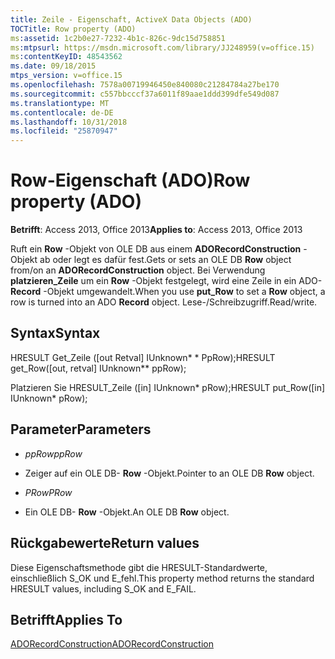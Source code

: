 ```yaml
---
title: Zeile - Eigenschaft, ActiveX Data Objects (ADO)
TOCTitle: Row property (ADO)
ms:assetid: 1c2b0e27-7232-4b1c-826c-9dc15d758851
ms:mtpsurl: https://msdn.microsoft.com/library/JJ248959(v=office.15)
ms:contentKeyID: 48543562
ms.date: 09/18/2015
mtps_version: v=office.15
ms.openlocfilehash: 7578a00719946450e840080c21284784a27be170
ms.sourcegitcommit: c557bbcccf37a6011f89aae1ddd399dfe549d087
ms.translationtype: MT
ms.contentlocale: de-DE
ms.lasthandoff: 10/31/2018
ms.locfileid: "25870947"
---
```

# <a name="row-property-ado"></a><span data-ttu-id="b98c3-102">Row-Eigenschaft (ADO)</span><span class="sxs-lookup"><span data-stu-id="b98c3-102">Row property (ADO)</span></span>


<span data-ttu-id="b98c3-103">**Betrifft**: Access 2013, Office 2013</span><span class="sxs-lookup"><span data-stu-id="b98c3-103">**Applies to**: Access 2013, Office 2013</span></span>



<span data-ttu-id="b98c3-104">Ruft ein **Row** -Objekt von OLE DB aus einem **ADORecordConstruction** -Objekt ab oder legt es dafür fest.</span><span class="sxs-lookup"><span data-stu-id="b98c3-104">Gets or sets an OLE DB **Row** object from/on an **ADORecordConstruction** object.</span></span> <span data-ttu-id="b98c3-105">Bei Verwendung **platzieren\_Zeile** um ein **Row** -Objekt festgelegt, wird eine Zeile in ein ADO- **Record** -Objekt umgewandelt.</span><span class="sxs-lookup"><span data-stu-id="b98c3-105">When you use **put\_Row** to set a **Row** object, a row is turned into an ADO **Record** object.</span></span> <span data-ttu-id="b98c3-106">Lese-/Schreibzugriff.</span><span class="sxs-lookup"><span data-stu-id="b98c3-106">Read/write.</span></span>

## <a name="syntax"></a><span data-ttu-id="b98c3-107">Syntax</span><span class="sxs-lookup"><span data-stu-id="b98c3-107">Syntax</span></span>

<span data-ttu-id="b98c3-108">HRESULT Get\_Zeile (\[out Retval\] IUnknown\* \* PpRow);</span><span class="sxs-lookup"><span data-stu-id="b98c3-108">HRESULT get\_Row(\[out, retval\] IUnknown\*\* ppRow);</span></span>

<span data-ttu-id="b98c3-109">Platzieren Sie HRESULT\_Zeile (\[in\] IUnknown\* pRow);</span><span class="sxs-lookup"><span data-stu-id="b98c3-109">HRESULT put\_Row(\[in\] IUnknown\* pRow);</span></span>

## <a name="parameters"></a><span data-ttu-id="b98c3-110">Parameter</span><span class="sxs-lookup"><span data-stu-id="b98c3-110">Parameters</span></span>

  - <span data-ttu-id="b98c3-111">*ppRow*</span><span class="sxs-lookup"><span data-stu-id="b98c3-111">*ppRow*</span></span>

  - <span data-ttu-id="b98c3-112">Zeiger auf ein OLE DB- **Row** -Objekt.</span><span class="sxs-lookup"><span data-stu-id="b98c3-112">Pointer to an OLE DB **Row** object.</span></span>

  - <span data-ttu-id="b98c3-113">*PRow*</span><span class="sxs-lookup"><span data-stu-id="b98c3-113">*PRow*</span></span>

  - <span data-ttu-id="b98c3-114">Ein OLE DB- **Row** -Objekt.</span><span class="sxs-lookup"><span data-stu-id="b98c3-114">An OLE DB **Row** object.</span></span>

## <a name="return-values"></a><span data-ttu-id="b98c3-115">Rückgabewerte</span><span class="sxs-lookup"><span data-stu-id="b98c3-115">Return values</span></span>

<span data-ttu-id="b98c3-116">Diese Eigenschaftsmethode gibt die HRESULT-Standardwerte, einschließlich S\_OK und E\_fehl.</span><span class="sxs-lookup"><span data-stu-id="b98c3-116">This property method returns the standard HRESULT values, including S\_OK and E\_FAIL.</span></span>

## <a name="applies-to"></a><span data-ttu-id="b98c3-117">Betrifft</span><span class="sxs-lookup"><span data-stu-id="b98c3-117">Applies To</span></span>

[<span data-ttu-id="b98c3-118">ADORecordConstruction</span><span class="sxs-lookup"><span data-stu-id="b98c3-118">ADORecordConstruction</span></span>](adorecordconstruction-interface-ado.md)

